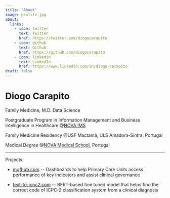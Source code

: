 ```yaml
---
title: "About"
image: profile.jpg
about:
  links:
    - icon: twitter
      text: Twitter
      href: https://twitter.com/diogocarapito
    - icon: github
      text: Github
      href: https://github.com/diogocarapito
    - icon: linkedin
      text: LinkedIn
      href: https://www.linkedin.com/in/diogo-carapito
draft: false
---
```


# Diogo Carapito

Family Medicine, M.D.
Data Science

Postgraduate Program in Information Management and Business Intelligence in Healthcare @[NOVA IMS](https://www.novaims.unl.pt/en/education/programs/postgraduate-programs-and-master-degree-programs/postgraduate-program-in-information-management-and-business-intelligence-in-healthcare/)

Family Medicine Residency @USF Mactamã, ULS Amadora-Sintra, Portugal

Medical Degree @[NOVA Medical School](https://www.nms.unl.pt/en-us/nms), Portugal

---

Projects:

- [mgfhub.com](https://mgfhub.com) -- Dashboards to help Primary Care Units access performance of key indicators and assist clinical governance

- [text-to-icpc2.com](text-to-icpc2.com) -- BERT-based fine tuned model that helps find the correct code of ICPC-2 classification system from a clinical diagnosis